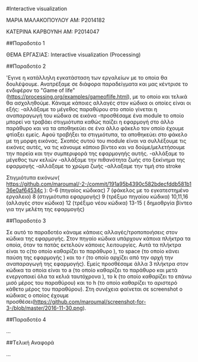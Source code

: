 #Interactive visualization

ΜΑΡΙΑ ΜΑΛΑΚΟΠΟΥΛΟΥ 
ΑΜ: P2014182

ΚΑΤΕΡΙΝΑ ΚΑΡΒΟΥΝΗ
ΑΜ: P2014047


##Παραδοτέο 1

ΘΕΜΑ ΕΡΓΑΣΙΑΣ:
Interactive visualization (Processing)

##Παραδοτέο 2

'Εγινε η κατάλληλη εγκατάσταση των εργαλείων με το οποία θα δουλέψουμε. Ανατρέξαμε σε διάφορα παραδείγματα και μας κέντρισε το ενδιφέρον το "Game of life" (https://processing.org/examples/gameoflife.html), με το οποίο και τελικά θα ασχοληθούμε. Κάναμε κάποιες αλλαγές στον κώδικα οι οποίες είναι οι εξής: 
-αλλάξαμε το μέγεθος παραθύρου στο οποίο γίνεται η αναπαραγωγή του κώδικα σε εικόνα
-προσθέσαμε ένα module το οποίο μπορεί να τραβάει στιγμιότυπα καθώς παίζει η εφαρμογή στο άλλο παράθυρο και να τα αποθηκεύει σε ένα άλλο φάκελο τον οποίο έχουμε φτίαξει εμείς. Αφού τραβήξει τα στιγμιότυπα, τα αποθηκεύει στο φάκελο με τη μορφη εικόνας. Σκοπός συτού του module είναι να συλλέξουμε τις εικόνες αυτές, να τις κάνουμε κάποιο βίντεο και να δούμε/μελετήσουμε την πορεία και την συμπεριφορά της εφαρμογηής αυτής.
-αλλάξαμε το μέγεθος των κελιών
-αλλάξαμε την πιθανότητα ζωής στο ξεκίνημα της εφαρμογής
-αλλάξαμε το χρώμα ζωής 
-αλλαξαμε την τιμή στο stroke

Στιγμιότυπα εικόνων( https://github.com/maroumal/-2-/commit/191a95b4390c582bdecfddb581b136e0af64534c ):
0-6 (πηγαίος κώδικας)
7 (φάκελος με το εγκατεστημένο εργαλειο)
8 (στιγμιότυπα εφαρμογής)
9 (τρέξιμο πηγαίου κώδικα)
10,11,16 (αλλαγές στον κώδικα)
12 (τρέξιμο νέου κώδικα)
13-15 ( δημιοθργία βίντεο για την μελέτη της εφαρμογής)




##Παραδοτέο 3

Σε αυτό το παραδοτέο κάναμε κάποιες αλλαγές/τροποποιήσεις στον κώδικα της εφαρμογής. Στον πηγαίο κώδικα υπάρχουν κάποια πλήκτρα τα οποία, όταν τα πατάς εκτελούν κάποιες λειτουργίες. Αυτά τα πλήκτρα είναι το c(το οποίο καθαρίζει το παράθυρο ), το space (το οποίο κάνει παύση της εφαρμογής ) και το r (το οποίο αρχίζει από την αρχή την αναπαραγωγή της εφαρμογής). Εμείς προσθέσαμε άλλα 3 πλήκτρα στον κώδικα τα οποία είναι το a (το οποίο καθαρίζει το παράθυρο και μετά ενεργοποιεί όλα τα κελιά ταυτόχρονα ), το k (το οποίο καθαρίζει το επάνω μισό μέρος του παραθύρου) και το h (το οποίο καθαρίζει το αριστερό κάθετο μέρος του παραθύρου). Στη συνέχεια φαίνεται σε screenshot ο κώδικας ο οποίος έχουμε προσθέσει(https://github.com/maroumal/screenshot-for-3-/blob/master/2016-11-30.png).

 
##Παραδοτέο 4

...

##Tελική Αναφορά

...
